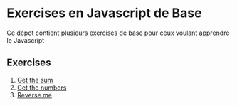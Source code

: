 # Exercises en Javascript de Base
Ce dépot contient plusieurs exercises de base pour ceux voulant apprendre le Javascript


## Exercises
1. [Get the sum](src/sum)
2. [Get the numbers](src/get_the_numbers)
2. [Reverse me](src/reverse_me)